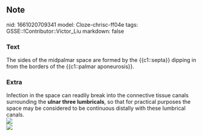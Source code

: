 ## Note
nid: 1661020709341
model: Cloze-chrisc-ff04e
tags: GSSE::!Contributor::Victor_Liu
markdown: false

### Text
The sides of the midpalmar space are formed by the {{c1::septa}} dipping in from the borders of the {{c1::palmar aponeurosis}}.

### Extra
<div>
  Infection in the space can readily break into the connective
  tissue canals surrounding the <b>ulnar three lumbricals</b>, so
  that for practical purposes the space may be considered to be
  continuous distally with these lumbrical canals.
</div><img src=
"paste-fc0e0b59101b07e602e9e613f6bd991b7034695d.jpg">
<div><img src=
"paste-bdafb1841a9a6b0403fb55d352da69ea018827a1.jpg"></div>
